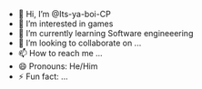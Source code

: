 - 👋 Hi, I’m @Its-ya-boi-CP
- 👀 I’m interested in games
- 🌱 I’m currently learning Software engineeering 
- 💞️ I’m looking to collaborate on ...
- 📫 How to reach me ...
- 😄 Pronouns: He/Him
- ⚡ Fun fact: ...

<!---
Its-ya-boi-CP/Its-ya-boi-CP is a ✨ special ✨ repository because its `README.md` (this file) appears on your GitHub profile.
You can click the Preview link to take a look at your changes.
--->
